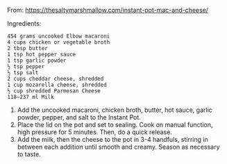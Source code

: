 From: https://thesaltymarshmallow.com/instant-pot-mac-and-cheese/

Ingredients:

    454 grams uncooked Elbow macaroni
    4 cups chicken or vegetable broth
    2 tbsp butter
    1 tsp hot pepper sauce
    1 tsp garlic powder
    ½ tsp pepper
    ½ tsp salt
    2 cups cheddar cheese, shredded
    1 cup mozarella cheese, shredded
    ½ cup shredded Parmesan Cheese
    118—237 ml Milk
    
1. Add the uncooked macaroni, chicken broth, butter, hot sauce, garlic powder, pepper, and salt to the Instant Pot. 
2. Place the lid on the pot and set to sealing.  Cook on manual function, high pressure for 5 minutes.  Then, do a quick release.
3. Add the milk, then the cheese to the pot in 3-4 handfuls, stirring in between each addition until smooth and creamy. Season as necessary to taste.
